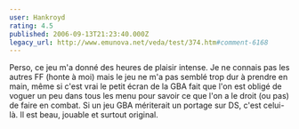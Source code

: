 ```yaml
---
user: Hankroyd
rating: 4.5
published: 2006-09-13T21:23:40.000Z
legacy_url: http://www.emunova.net/veda/test/374.htm#comment-6168
---
```

Perso, ce jeu m'a donné des heures de plaisir intense.
Je ne connais pas les autres FF (honte à moi) mais le jeu ne m'a pas semblé trop dur à prendre en main, même si c'est vrai le petit écran de la GBA fait que l'on est obligé de voguer un peu dans tous les menu pour savoir ce que l'on a le droit (ou pas) de faire en combat.
Si un jeu GBA mériterait un portage sur DS, c'est celui-là. Il est beau, jouable et surtout original.